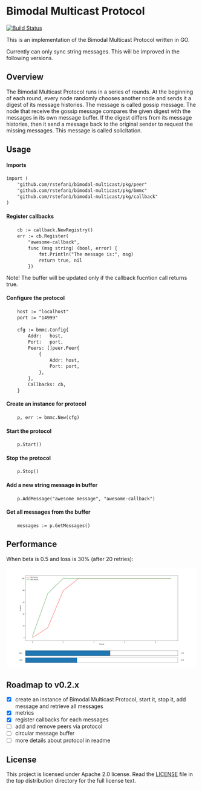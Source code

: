 # Bimodal Multicast Protocol

[![Build Status](https://semaphoreci.com/api/v1/rstefan1-11/bimodal-multicast/branches/add-example-of-use/shields_badge.svg)](https://semaphoreci.com/rstefan1-11/bimodal-multicast)

This is an implementation of the Bimodal Multicast Protocol written in GO.

Currently can only sync string messages. This will be improved in the following
versions.

## Overview

The Bimodal Multicast Protocol runs in a series of rounds.
At the beginning of each round, every node randomly chooses another node and
sends it a digest of its message histories. The message is called gossip
message.
The node that receive the gossip message compares the given digest with the
messages in its own message buffer.
If the digest differs from its message histories, then it send a message
back to the original sender to request the missing messages. This message is
called solicitation.

## Usage

#### Imports

```golang
import (
    "github.com/rstefan1/bimodal-multicast/pkg/peer"
    "github.com/rstefan1/bimodal-multicast/pkg/bmmc"
    "github.com/rstefan1/bimodal-multicast/pkg/callback"
)
```

#### Register callbacks
``` golang
    cb := callback.NewRegistry()
    err := cb.Register(
        "awesome-callback",
        func (msg string) (bool, error) {
            fmt.Println("The message is:", msg)
            return true, nil
        })
```
Note! The buffer will be updated only if the callback fucntion call returns true.

#### Configure the protocol

```golang
    host := "localhost"
    port := "14999"

    cfg := bmmc.Config{
        Addr:   host,
        Port:   port,
        Peers: []peer.Peer{
            {
                Addr: host,
                Port: port,
            },
        },
        Callbacks: cb,
    }
```

#### Create an instance for protocol

```golang
    p, err := bmmc.New(cfg)
```

#### Start the protocol

```golang
    p.Start()
```

#### Stop the protocol

```golang
    p.Stop()
```

#### Add a new string message in buffer

```golang
    p.AddMessage("awesome message", "awesome-callback")
```

#### Get all messages from the buffer

```golang
    messages := p.GetMessages()
```

## Performance

When beta is 0.5 and loss is 30% (after 20 retries):

![Alt text](docs/metrics/b_50_l_30.png)


## Roadmap to v0.2.x
 - [x] create an instance of Bimodal Multicast Protocol, start it,
 stop it, add message and retrieve all messages
 - [x] metrics
 - [x] register callbacks for each messages
 - [ ] add and remove peers via protocol
 - [ ] circular message buffer
 - [ ] more details about protocol in readme
 
## License

This project is licensed under Apache 2.0 license. Read the [LICENSE](LICENSE) file
in the top distribution directory for the full license text.
